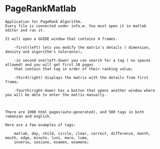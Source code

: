 # PageRankMatlab
	Application for PageRank Algorithm.
	Every file is connected under info.m. You must open it in matlab editor and run it.

	It will open a GUIDE window that contains 4 frames. 

		-first(left) lets you modify the matrix's details ( dimension, density and algorithm's tolerance);

		-in second one(left-down) you can search for a tag ( no spaces allowed) and you will get first 10 pages 
		that contain that tag in order of their ranking value;

		-third(right) displays the matrix with the details from first frame;

		-fourth(right-down) has a button that opens another window where you will be able to enter the matrix manually.



	There are 1000 html pages(auto-generated), and 500 tags in both romanian and english.

	Here are a few examples of tags: 

		matlab, day, child, circle, clear, correct, difference, month, mouth, edge, minute, luni, mare, lume, 
		inversa, sesiune, examen, examene;
